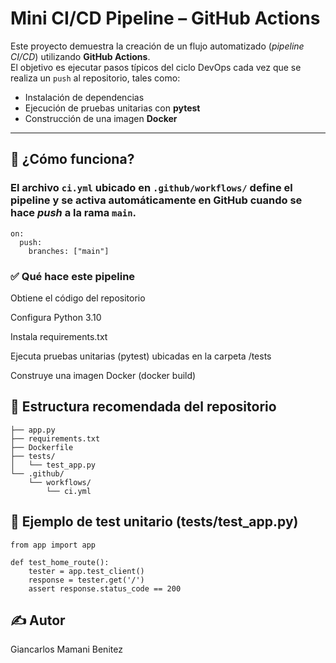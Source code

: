 # Mini CI/CD Pipeline – GitHub Actions

Este proyecto demuestra la creación de un flujo automatizado (*pipeline CI/CD*) utilizando **GitHub Actions**.  
El objetivo es ejecutar pasos típicos del ciclo DevOps cada vez que se realiza un `push` al repositorio, tales como:

- Instalación de dependencias
- Ejecución de pruebas unitarias con **pytest**
- Construcción de una imagen **Docker**

---

## 🚀 ¿Cómo funciona?

### El archivo `ci.yml` ubicado en `.github/workflows/` define el pipeline y se activa automáticamente en GitHub cuando se hace *push* a la rama `main`.

``````
on:
  push:
    branches: ["main"]
``````

### ✅ Qué hace este pipeline
Obtiene el código del repositorio

Configura Python 3.10

Instala requirements.txt

Ejecuta pruebas unitarias (pytest) ubicadas en la carpeta /tests

Construye una imagen Docker (docker build)


## 📂 Estructura recomendada del repositorio

``````
├── app.py
├── requirements.txt
├── Dockerfile
├── tests/
│   └── test_app.py
└── .github/
    └── workflows/
        └── ci.yml
``````

## 🧪 Ejemplo de test unitario (tests/test_app.py)

``````
from app import app

def test_home_route():
    tester = app.test_client()
    response = tester.get('/')
    assert response.status_code == 200
``````

## ✍️ Autor
Giancarlos Mamani Benitez 